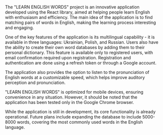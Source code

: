 The "LEARN ENGLISH WORDS" project is an innovative application developed using the React library, aimed at helping people learn English with enthusiasm and efficiency. The main idea of the application is to find matching pairs of words in English, making the learning process interesting and engaging.

One of the key features of the application is its multilingual capability - it is available in three languages: Ukrainian, Polish, and Russian. Users also have the ability to create their own word databases by adding them to their personal dictionary. This feature is available only to registered users, with email confirmation required upon registration. Registration and authentication are done using a refresh token or through a Google account.

The application also provides the option to listen to the pronunciation of English words at a customizable speed, which helps improve auditory perception and pronunciation.

"LEARN ENGLISH WORDS" is optimized for mobile devices, ensuring convenience in any situation. However, it should be noted that the application has been tested only in the Google Chrome browser.

While the application is still in development, its core functionality is already operational. Future plans include expanding the database to include 5000-8000 words, covering the most commonly used words in the English language.
